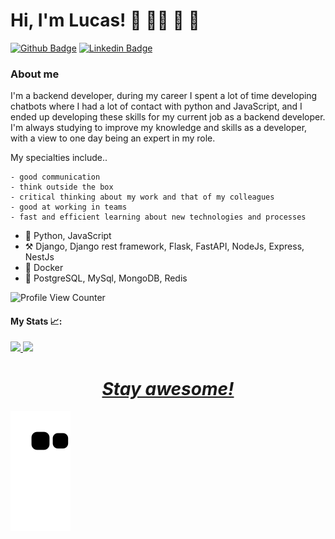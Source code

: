 # Hi, I'm Lucas! :purple_heart: :man_technologist: :dragon: 🦆

[![Github Badge](https://img.shields.io/badge/-Github-000?style=flat-square&logo=Github&logoColor=white&link=https://github.com/lucaslima18)](https://github.com/lucaslima18)
[![Linkedin Badge](https://img.shields.io/badge/-LinkedIn-blue?style=flat-square&logo=Linkedin&logoColor=white&link=https://www.linkedin.com/in/wilson-m-bba835141/)](https://www.linkedin.com/in/lucas-amorim-de-lima-ara%C3%BAjo-b09691173/)

### About me
I'm a backend developer, during my career I spent a lot of time developing chatbots where I had a lot of contact with python and JavaScript, and I ended up developing these skills for my current job as a backend developer. I'm always studying to improve my knowledge and skills as a developer, with a view to one day being an expert in my role.

My specialties include..

    - good communication
    - think outside the box
    - critical thinking about my work and that of my colleagues
    - good at working in teams
    - fast and efficient learning about new technologies and processes

- :scroll: Python, JavaScript
- :hammer_and_pick: Django, Django rest framework, Flask, FastAPI, NodeJs, Express, NestJs
- :wrench: Docker
- :wrench: PostgreSQL, MySql, MongoDB, Redis

![Profile View Counter](https://komarev.com/ghpvc/?username=lucaslima18)

#### My Stats :chart_with_upwards_trend::
<div>
  <a href="https://github.com/lucaslima18">
  <img height="180em" src="https://github-readme-stats.vercel.app/api?username=lucaslima18&show_icons=true&theme=dark&include_all_commits=true&count_private=true"/> 
  <img height="180em" src="https://github-readme-stats.vercel.app/api/top-langs/?username=lucaslima18&layout=compact&langs_count=7&theme=dark"/>
</div>
<h1 align='center'><i>Stay awesome!</i></h1>


![Snake animation](https://github.com/rafaballerini/rafaballerini/blob/output/github-contribution-grid-snake.svg)
